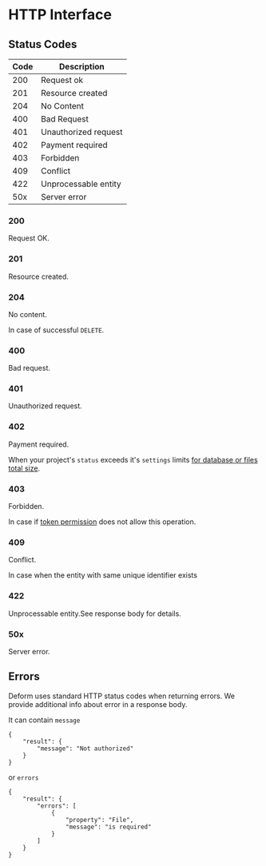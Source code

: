 # HTTP Interface

## Status Codes

Code |  Description
---- | ------------
200  | Request ok
201  | Resource created
204  | No Content
400  | Bad Request
401  | Unauthorized request
402  | Payment required
403  | Forbidden
409  | Conflict
422  | Unprocessable entity
50x  | Server error

### 200

Request OK.

### 201

Resource created.

### 204

No content.

In case of successful `DELETE`.

### 400

Bad request.

### 401

Unauthorized request.

### 402

Payment required.

When your project's `status` exceeds it's `settings` limits [for database or files total size](/projects/#settings).

### 403

Forbidden.

In case if [token permission](/tokens/#permission) does not allow this operation.

### 409

Conflict.

In case when the entity with same unique identifier exists

### 422

Unprocessable entity.See response body for details.

### 50x

Server error.


## Errors

Deform uses standard HTTP status codes when returning errors. We provide additional info about error in a response body.

It can contain `message`

    {
    	"result": {
    		"message": "Not authorized"
    	}
    }

or `errors`

    {
    	"result": {
	    	"errors": [
	    		{
	    			"property": "File",
	    			"message": "is required"
	    		}
	    	]
	    }
    }

